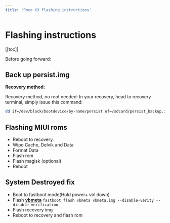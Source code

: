 ```yaml
---
title: 'Poco X3 flashing instructions'
---
```


# Flashing instructions

[[toc]]

Before going forward: 

## Back up persist.img

**Recovery method:**

Recovery method, no root needed: In your recovery, head to recovery terminal, simply issue this command:

```bash 
dd if=/dev/block/bootdevice/by-name/persist of=/sdcard/persist_backup.img
```

## Flashing MIUI roms

 - Reboot to recovery.
 - Wipe Cache, Delvik and Data
 - Format Data
 - Flash rom
 - Flash magisk (optional)
 - Reboot


## System Destroyed fix

 - Boot to fastboot mode(Hold power+ vol down)
 - Flash [**vbmeta**](https://drive.google.com/file/d/1CyLHJLOFg51V1UEbyIQqK1ge2dGtV1kq/view?usp=sharing) `fastboot flash vbmeta vbmeta.img --disable-verity --disable-verification`
 - Flash recovery img
 - Reboot to recovery and flash rom
